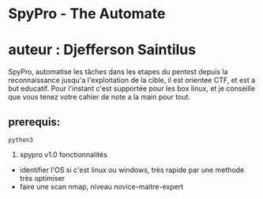 # SpyPro - The Automate
# auteur : Djefferson Saintilus

SpyPro, automatise les tâches dans les etapes du pentest depuis la reconnaissance jusqu'a l'exploitation
de la cible, il est orientee CTF, et est a but educatif. Pour l'instant c'est supportée pour les box linux, 
et je conseille que vous tenez votre cahier de note a la main pour tout.

 ## prerequis: 
`python3`


1. spypro v1.0 fonctionnalités

- identifier l'OS si c'est linux ou windows, très rapide par une methode très optimiser
- faire une scan nmap, niveau novice-maitre-expert

